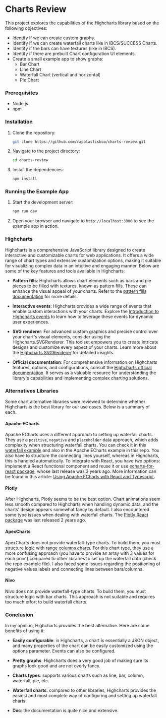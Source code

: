 # Charts Review

This project explores the capabilities of the Highcharts library based on the following objectives:

- Identify if we can create custom graphs.
- Identify if we can create waterfall charts like in IBCS/SUCCESS Charts.
- Identify if the bars can have textures (like in IBCS).
- Identify if there are prebuilt Chart configuration UI elements.
- Create a small example app to show graphs:
  - Bar Chart
  - Line Chart
  - Waterfall Chart (vertical and horizontal)
  - Pie Chart

### Prerequisites

- Node.js
- npm

### Installation

1. Clone the repository:
   ```bash
   git clone https://github.com/rapolaslisboa/charts-review.git
   ```
2. Navigate to the project directory:
   ```bash
   cd charts-review
   ```
3. Install the dependencies:
   ```bash
   npm install
   ```

### Running the Example App

1. Start the development server:
   ```bash
   npm run dev
   ```
2. Open your browser and navigate to `http://localhost:3000` to see the example app in action.

### Highcharts

Highcharts is a comprehensive JavaScript library designed to create interactive and customizable charts for web applications. It offers a wide range of chart types and extensive customization options, making it suitable for visualizing complex data in an intuitive and engaging manner. Below are some of the key features and tools available in Highcharts:

- **Pattern fills**: Highcharts allows chart elements such as bars and pie pieces to be filled with textures, known as pattern fills. These can enhance the visual appeal of your charts. Refer to the [pattern fills documentation](https://www.highcharts.com/docs/chart-design-and-style/pattern-fills) for more details.

- **Interactive events**: Highcharts provides a wide range of events that enable custom interactions with your charts. Explore the [Introduction to Highcharts events](https://www.highcharts.com/blog/tutorials/introduction-to-highcharts-events/) to learn how to leverage these events for dynamic user experiences.

- **SVG renderer**: For advanced custom graphics and precise control over your chart's visual elements, consider using the Highcharts.SVGRenderer. This toolset empowers you to create intricate designs and customize every aspect of your charts. Learn more about the [Highcharts SVGRenderer](https://api.highcharts.com/class-reference/Highcharts.SVGRenderer) for detailed insights.

- **Official documentation**: For comprehensive information on Highcharts features, options, and configurations, consult the [Highcharts official documentation](https://www.highcharts.com/docs). It serves as a valuable resource for understanding the library's capabilities and implementing complex charting solutions.

### Alternatives Libraries

Some chart alternative libraries were reviewed to determine whether Highcharts is the best library for our use cases. Below is a summary of each.

#### Apache ECharts

Apache ECharts uses a different approach to setting up waterfall charts. They use a `positive`, `negative` and `placeholder` data approach, which adds complexity when structuring waterfall charts. You can check it in this [waterfall example](https://echarts.apache.org/handbook/en/how-to/chart-types/bar/waterfall/) and also in the Apache ECharts example in this repo. You also have to structure the connecting lines yourself, whereas in Highcharts, this is handled automatically. To integrate with React, you have two options: implement a React functional component and reuse it or use [echarts-for-react package](https://www.npmjs.com/package/echarts-for-react), whose last release was 3 years ago. More information can be found in this article: [Using Apache ECharts with React and Typescript](https://dev.to/manufac/using-apache-echarts-with-react-and-typescript-353k).

#### Plotly

After Highcharts, Plotly seems to be the best option. Chart animations seem less smooth compared to Highcharts when handling dynamic data, and the charts' design appears somewhat fancy by default. I also encountered some type issues when dealing with waterfall charts. The [Plotly React package](https://www.npmjs.com/package/react-plotly.js) was last released 2 years ago.

#### ApexCharts

ApexCharts does not provide waterfall-type charts. To build them, you must structure logic with [range columns charts](https://apexcharts.com/react-chart-demos/column-charts/range-column-chart/). For this chart type, they use a more confusing approach (you have to provide an array with 3 values for each point) compared to other libraries to set up the waterfall data (check the repo example file). I also faced some issues regarding the positioning of negative values labels and connecting lines between bars/columns.

#### Nivo

Nivo does not provide waterfall-type charts. To build them, you must structure logic with bar charts. This approach is not suitable and requires too much effort to build waterfall charts.

### Conclusion

In my opinion, Highcharts provides the best alternative. Here are some benefits of using it:

- **Easily configurable**: in Highcharts, a chart is essentially a JSON object, and many properties of the chart can be easily customized using the options parameter. Events can also be configured.

- **Pretty graphs**: Highcharts does a very good job of making sure its graphs look good and are not overly fancy.

- **Charts types**: supports various charts such as line, bar, column, waterfall, pie, etc.

- **Waterfall charts**: compared to other libraries, Highcharts provides the easiest and most complete way of configuring and setting up waterfall charts.

- **Doc**: the documentation is quite nice and extensive.

